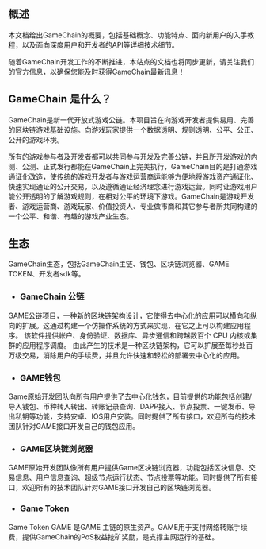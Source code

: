 ## 概述



本文档给出GameChain的概要，包括基础概念、功能特点、面向新用户的入手教程，以及面向深度用户和开发者的API等详细技术细节。

随着GameChain开发工作的不断推进，本站点的文档也将同步更新，请关注我们的官方信息，以确保您能及时获得GameChain最新讯息！



## GameChain 是什么？

GameChain是新一代开放式游戏公链。本项目旨在向游戏开发者提供易用、完善的区块链游戏基础设施。向游戏玩家提供一个数据透明、规则透明、公平、公正、公开的游戏环境。

所有的游戏参与者及开发者都可以共同参与开发及完善公链，并且所开发游戏的内测、公测、正式发行都能在GameChain上完美执行，GameChain目的是打通游戏通证化改造，使传统的游戏开发者与游戏运营商运能够方便地将游戏资产通证化、快速实现通证的公开交易，以及遵循通证经济理念进行游戏运营。同时让游戏用户能公开透明的了解游戏规则，在相对公平的环境下游戏。GameChain是游戏开发者、游戏运营商、游戏玩家、价值投资人、专业做市商和其它参与者所共同构建的一个公平、和谐、有趣的游戏产业生态。





## 生态

GameChain生态，包括GameChain主链、钱包、区块链浏览器、GAME TOKEN、开发者sdk等。



-	### GameChain 公链

GAME公链项⽬，⼀种新的区块链架构设计，它使得去中⼼化的应⽤可以横向和纵向的扩展。这通过构建⼀个仿操作系统的⽅式来实现，在它之上可以构建应⽤程序。 该软件提供帐户、身份验证、数据库、异步通信和跨越数百个 CPU 内核或集群的应⽤程序调度。 由此产⽣的技术是⼀种区块链架构，它可以扩展⾄每秒处百万级交易，消除⽤户的⼿续费，并且允许快速和轻松的部署去中⼼化的应⽤。 



-	### GAME钱包

Game原始开发团队向所有用户提供了去中心化钱包，目前提供的功能包括创建/导入钱包、币种转入转出、转账记录查询、DAPP接入、节点投票、一键发币、导出私钥等功能，支持安卓、IOS用户安装。同时提供了所有接口，欢迎所有的技术团队针对GAME接口开发自己的钱包应用。



-	### GAME区块链浏览器

GAME原始开发团队像所有用户提供Game区块链浏览器，功能包括区块信息、交易信息、用户信息查询、超级节点运行状态、节点投票等功能。同时提供了所有接口，欢迎所有的技术团队针对GAME接口开发自己的区块链浏览器。



-	### Game Token

Game Token  GAME 是GAME 主链的原生资产。GAME用于支付网络转账手续费，提供GameChain的PoS权益挖矿奖励，是支撑主网运行的基础。



